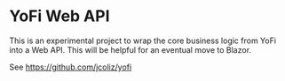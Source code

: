 # YoFi Web API

This is an experimental project to wrap the core business logic from YoFi
into a Web API. This will be helpful for an eventual move to Blazor. 

See https://github.com/jcoliz/yofi